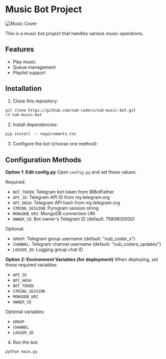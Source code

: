 # Music Bot Project

![Music Cover](music.jpg)

This is a music bot project that handles various music operations.

## Features
- Play music
- Queue management
- Playlist support

## Installation

1. Clone this repository:
```bash
git clone https://github.com/nub-coders/nub-music-bot.git
cd nub-music-bot
```

2. Install dependencies:
```bash
pip install -r requirements.txt
```

3. Configure the bot (choose one method):

## Configuration Methods

**Option 1: Edit config.py**
Open `config.py` and set these values:

Required:
- `BOT_TOKEN`: Telegram bot token from @BotFather
- `API_ID`: Telegram API ID from my.telegram.org
- `API_HASH`: Telegram API hash from my.telegram.org
- `STRING_SESSION`: Pyrogram session string
- `MONGODB_URI`: MongoDB connection URI
- `OWNER_ID`: Bot owner's Telegram ID (default: 7580600930)

Optional:
- `GROUP`: Telegram group username (default: "nub_coder_s")
- `CHANNEL`: Telegram channel username (default: "nub_coders_updates")
- `LOGGER_ID`: Logging group chat ID

**Option 2: Environment Variables (for deployment)**
When deploying, set these required variables:
- `API_ID`
- `API_HASH` 
- `BOT_TOKEN`
- `STRING_SESSION`
- `MONGODB_URI`
- `OWNER_ID`

Optional variables:
- `GROUP`
- `CHANNEL`
- `LOGGER_ID`

4. Run the bot:
```bash
python main.py
```
